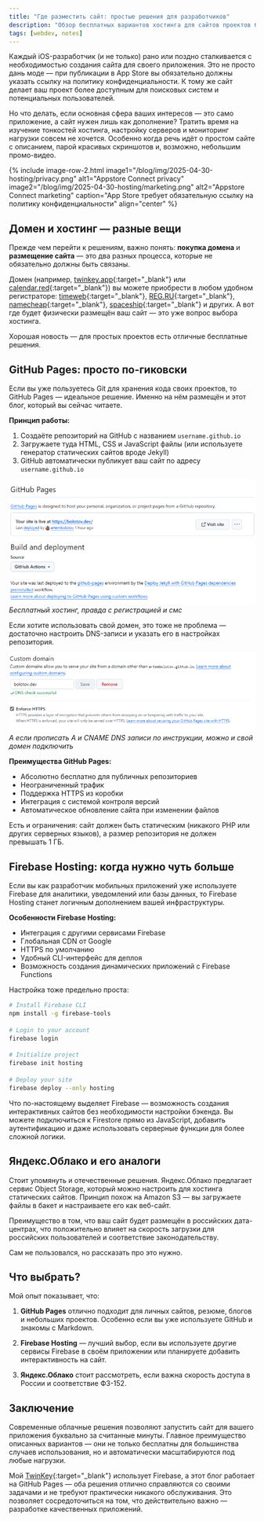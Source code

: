 ```yaml
---
title: "Где разместить сайт: простые решения для разработчиков"
description: "Обзор бесплатных вариантов хостинга для сайтов проектов без сложностей в настройке"
tags: [webdev, notes]
---
```


Каждый iOS-разработчик (и не только) рано или поздно сталкивается с необходимостью создания сайта для своего приложения. Это не просто дань моде — при публикации в App Store вы обязательно должны указать ссылку на политику конфиденциальности. К тому же сайт делает ваш проект более доступным для поисковых систем и потенциальных пользователей.

Но что делать, если основная сфера ваших интересов — это само приложение, а сайт нужен лишь как дополнение? Тратить время на изучение тонкостей хостинга, настройку серверов и мониторинг нагрузки совсем не хочется. Особенно когда речь идёт о простом сайте с описанием, парой красивых скриншотов и, возможно, небольшим промо-видео.

{% include image-row-2.html 
   image1="/blog/img/2025-04-30-hosting/privacy.png" 
   alt1="Appstore Connect privacy" 
   image2="/blog/img/2025-04-30-hosting/marketing.png" 
   alt2="Appstore Connect marketing"
   caption="App Store требует обязательную ссылку на политику конфиденциальности" 
   align="center" %}

## Домен и хостинг — разные вещи

Прежде чем перейти к решениям, важно понять: **покупка домена** и **размещение сайта** — это два разных процесса, которые не обязательно должны быть связаны.

Домен (например, [twinkey.app](https://twinkey.app){:target="_blank"} или [calendar.red](https://calendar.red){:target="_blank"}) вы можете приобрести в любом удобном регистраторе: [timeweb](https://timeweb.com/services/domains/){:target="_blank"}, [REG.RU](https://www.reg.ru/domain/new/){:target="_blank"}, [namecheap](https://www.namecheap.com/){:target="_blank"}, [spaceship](https://www.spaceship.com/){:target="_blank"} и других. А вот где будет физически размещён ваш сайт — это уже вопрос выбора хостинга.

Хорошая новость — для простых проектов есть отличные бесплатные решения.

## GitHub Pages: просто по-гиковски

Если вы уже пользуетесь Git для хранения кода своих проектов, то GitHub Pages — идеальное решение. Именно на нём размещён и этот блог, который вы сейчас читаете.

**Принцип работы:**
1. Создаёте репозиторий на GitHub с названием `username.github.io`
2. Загружаете туда HTML, CSS и JavaScript файлы (или используете генератор статических сайтов вроде Jekyll)
3. GitHub автоматически публикует ваш сайт по адресу `username.github.io`

![Github Pages As Hosting](/blog/img/2025-04-30-hosting/github_pages.png)
*Бесплатный хостинг, правда с регистрацией и смс*

Если хотите использовать свой домен, это тоже не проблема — достаточно настроить DNS-записи и указать его в настройках репозитория.

![Github Pages with custom domain](/blog/img/2025-04-30-hosting/github_pages_2.png)
*А если прописать A и CNAME DNS записи по инструкции, можно и свой домен подключить*

**Преимущества GitHub Pages:**
- Абсолютно бесплатно для публичных репозиториев
- Неограниченный трафик
- Поддержка HTTPS из коробки
- Интеграция с системой контроля версий
- Автоматическое обновление сайта при изменении файлов

Есть и ограничения: сайт должен быть статическим (никакого PHP или других серверных языков), а размер репозитория не должен превышать 1 ГБ.

## Firebase Hosting: когда нужно чуть больше

Если вы как разработчик мобильных приложений уже используете Firebase для аналитики, уведомлений или базы данных, то Firebase Hosting станет логичным дополнением вашей инфраструктуры.

**Особенности Firebase Hosting:**
- Интеграция с другими сервисами Firebase
- Глобальная CDN от Google
- HTTPS по умолчанию
- Удобный CLI-интерфейс для деплоя
- Возможность создания динамических приложений с Firebase Functions

Настройка тоже предельно проста:

```bash
# Install Firebase CLI
npm install -g firebase-tools

# Login to your account
firebase login

# Initialize project
firebase init hosting

# Deploy your site
firebase deploy --only hosting
```

Что по-настоящему выделяет Firebase — возможность создания интерактивных сайтов без необходимости настройки бэкенда. Вы можете подключиться к Firestore прямо из JavaScript, добавить аутентификацию и даже использовать серверные функции для более сложной логики.

## Яндекс.Облако и его аналоги

Стоит упомянуть и отечественные решения. Яндекс.Облако предлагает сервис Object Storage, который можно настроить для хостинга статических сайтов. Принцип похож на Amazon S3 — вы загружаете файлы в бакет и настраиваете его как веб-сайт.

Преимущество в том, что ваш сайт будет размещён в российских дата-центрах, что положительно влияет на скорость загрузки для российских пользователей и соответствие законодательству.

Сам не пользовался, но рассказать про это нужно.

## Что выбрать?

Мой опыт показывает, что:

1. **GitHub Pages** отлично подходит для личных сайтов, резюме, блогов и небольших проектов. Особенно если вы уже используете GitHub и знакомы с Markdown.

2. **Firebase Hosting** — лучший выбор, если вы используете другие сервисы Firebase в своём приложении или планируете добавить интерактивность на сайт.

3. **Яндекс.Облако** стоит рассмотреть, если важна скорость доступа в России и соответствие ФЗ-152.

## Заключение

Современные облачные решения позволяют запустить сайт для вашего приложения буквально за считанные минуты. Главное преимущество описанных вариантов — они не только бесплатны для большинства случаев использования, но и автоматически масштабируются под любые нагрузки.

Мой [TwinKey](https://twinkey.app){:target="_blank"} использует Firebase, а этот блог работает на GitHub Pages — оба решения отлично справляются со своими задачами и не требуют практически никакого обслуживания. Это позволяет сосредоточиться на том, что действительно важно — разработке качественных приложений.